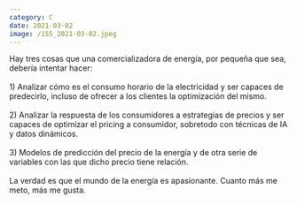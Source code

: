 ```yaml
--- 
category: C 
date: 2021-03-02 
image: /155_2021-03-02.jpeg 
--- 
```


Hay tres cosas que una comercializadora de energía, por pequeña que sea, debería intentar hacer:<br><br>1) Analizar cómo es el consumo horario de la electricidad y ser capaces de predecirlo, incluso de ofrecer a los clientes la optimización del mismo. <br><br>2) Analizar la respuesta de los consumidores a estrategias de precios y ser capaces de optimizar el pricing a consumidor, sobretodo con técnicas de IA y datos dinámicos.<br><br>3) Modelos de predicción del precio de la energía y de otra serie de variables con las que dicho precio tiene relación.<br><br>La verdad es que el mundo de la energía es apasionante. Cuanto más me meto, más me gusta.